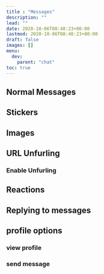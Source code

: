 ```yaml
---
title : "Messages"
description: ""
lead: ""
date: 2020-10-06T08:48:23+00:00
lastmod: 2020-10-06T08:48:23+00:00
draft: false
images: []
menu:
  dev:
    parent: "chat"
toc: true
---
```


## Normal Messages
## Stickers
## Images
## URL Unfurling
### Enable Unfurling
## Reactions
## Replying to messages
## profile options
### view profile
### send message

